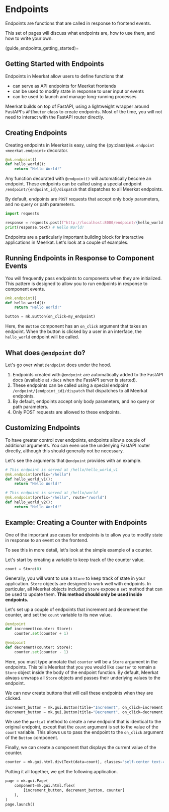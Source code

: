 # Endpoints

Endpoints are functions that are called in response to frontend events.

This set of pages will discuss what endpoints are, how to use them, and how to write your own.

(guide_endpoints_getting_started)=

## Getting Started with Endpoints

Endpoints in Meerkat allow users to define functions that

- can serve as API endpoints for Meerkat frontends
- can be used to modify state in response to user input or events
- can be used to launch and manage long-running processes

Meerkat builds on top of FastAPI, using a lightweight wrapper around FastAPI's `APIRouter` class to create endpoints. Most of the time, you will not need to interact with the FastAPI router directly.

## Creating Endpoints

Creating endpoints in Meerkat is easy, using the {py:class}`@mk.endpoint <meerkat.endpoint>` decorator.

```python
@mk.endpoint()
def hello_world():
    return "Hello World!"
```

Any function decorated with `@endpoint()` will automatically become an endpoint. These endpoints can be called using a special endpoint `/endpoint/{endpoint_id}/dispatch` that dispatches to all Meerkat endpoints.

By default, endpoints are `POST` requests that accept only body parameters, and no query or path parameters.

```python
import requests

response = requests.post(f"http://localhost:8000/endpoint/{hello_world.id}/dispatch")
print(response.text) # Hello World!
```

Endpoints are a particularly important building block for interactive applications in Meerkat. Let's look at a couple of examples.

## Running Endpoints in Response to Component Events

You will frequently pass endpoints to components when they are initialized. This pattern is designed to allow you to run endpoints in response to component events.

```python
@mk.endpoint()
def hello_world():
    return "Hello World!"

button = mk.Button(on_click=my_endpoint)
```

Here, the `Button` component has an `on_click` argument that takes an endpoint. When the button is clicked by a user in an interface, the `hello_world` endpoint will be called.

## What does `@endpoint` do?

Let's go over what `@endpoint` does under the hood.

1. Endpoints created with `@endpoint` are automatically added to the FastAPI docs (available at `/docs` when the FastAPI server is started).
2. These endpoints can be called using a special endpoint `/endpoint/{endpoint_id}/dispatch` that dispatches to all Meerkat endpoints.
3. By default, endpoints accept only body parameters, and no query or path parameters.
4. Only POST requests are allowed to these endpoints.

## Customizing Endpoints

To have greater control over endpoints, endpoints allow a couple of additional arguments. You can even use the underlying FastAPI router directly, although this should generally not be necessary.

Let's see the arguments that `@endpoint` provides with an example.

```python
# This endpoint is served at /hello/hello_world_v1
@mk.endpoint(prefix="/hello")
def hello_world_v1():
    return "Hello World!"

# This endpoint is served at /hello/world
@mk.endpoint(prefix="/hello", route="/world")
def hello_world_v2():
    return "Hello World!"
```

## Example: Creating a Counter with Endpoints

One of the important use cases for endpoints is to allow you to modify state in response to an event on the frontend.

To see this in more detail, let's look at the simple example of a counter.

Let's start by creating a variable to keep track of the counter value.

```python
count = Store(0)
```

Generally, you will want to use a `Store` to keep track of state in your application. `Store` objects are designed to work well with endpoints. In particular, all Meerkat objects including `Store` expose a `set` method that can be used to update them. **This method should only be used inside endpoints.**

Let's set up a couple of endpoints that increment and decrement the counter, and set the `count` variable to its new value.

```python
@endpoint
def increment(counter: Store):
    counter.set(counter + 1)

@endpoint
def decrement(counter: Store):
    counter.set(counter - 1)
```

Here, you must type annotate that `counter` will be a `Store` argument in the endpoints. This tells Meerkat that you you would like `counter` to remain a `Store` object inside the body of the endpoint function. By default, Meerkat always unwraps all `Store` objects and passes their underlying values to the endpoint.

We can now create buttons that will call these endpoints when they are clicked.

```python
increment_button = mk.gui.Button(title="Increment", on_click=increment.partial(count))
decrement_button = mk.gui.Button(title="Decrement", on_click=decrement.partial(count))
```

We use the `partial` method to create a new endpoint that is identical to the original endpoint, except that the `count` argument is set to the value of the `count` variable. This allows us to pass the endpoint to the `on_click` argument of the `Button` component.

Finally, we can create a component that displays the current value of the counter.

```python
counter = mk.gui.html.div(Text(data=count), classes="self-center text-4xl")
```

Putting it all together, we get the following application.

```python
page = mk.gui.Page(
    component=mk.gui.html.flex(
        [increment_button, decrement_button, counter]
    ),
)
page.launch()
```

